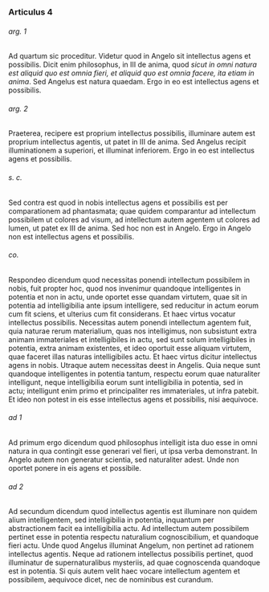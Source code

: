 ### Articulus 4

###### arg. 1
Ad quartum sic proceditur. Videtur quod in Angelo sit intellectus agens et possibilis. Dicit enim philosophus, in III de anima, quod *sicut in omni natura est aliquid quo est omnia fieri, et aliquid quo est omnia facere, ita etiam in anima*. Sed Angelus est natura quaedam. Ergo in eo est intellectus agens et possibilis.

###### arg. 2
Praeterea, recipere est proprium intellectus possibilis, illuminare autem est proprium intellectus agentis, ut patet in III de anima. Sed Angelus recipit illuminationem a superiori, et illuminat inferiorem. Ergo in eo est intellectus agens et possibilis.

###### s. c.
Sed contra est quod in nobis intellectus agens et possibilis est per comparationem ad phantasmata; quae quidem comparantur ad intellectum possibilem ut colores ad visum, ad intellectum autem agentem ut colores ad lumen, ut patet ex III de anima. Sed hoc non est in Angelo. Ergo in Angelo non est intellectus agens et possibilis.

###### co.
Respondeo dicendum quod necessitas ponendi intellectum possibilem in nobis, fuit propter hoc, quod nos invenimur quandoque intelligentes in potentia et non in actu, unde oportet esse quandam virtutem, quae sit in potentia ad intelligibilia ante ipsum intelligere, sed reducitur in actum eorum cum fit sciens, et ulterius cum fit considerans. Et haec virtus vocatur intellectus possibilis. Necessitas autem ponendi intellectum agentem fuit, quia naturae rerum materialium, quas nos intelligimus, non subsistunt extra animam immateriales et intelligibiles in actu, sed sunt solum intelligibiles in potentia, extra animam existentes, et ideo oportuit esse aliquam virtutem, quae faceret illas naturas intelligibiles actu. Et haec virtus dicitur intellectus agens in nobis. Utraque autem necessitas deest in Angelis. Quia neque sunt quandoque intelligentes in potentia tantum, respectu eorum quae naturaliter intelligunt, neque intelligibilia eorum sunt intelligibilia in potentia, sed in actu; intelligunt enim primo et principaliter res immateriales, ut infra patebit. Et ideo non potest in eis esse intellectus agens et possibilis, nisi aequivoce.

###### ad 1
Ad primum ergo dicendum quod philosophus intelligit ista duo esse in omni natura in qua contingit esse generari vel fieri, ut ipsa verba demonstrant. In Angelo autem non generatur scientia, sed naturaliter adest. Unde non oportet ponere in eis agens et possibile.

###### ad 2
Ad secundum dicendum quod intellectus agentis est illuminare non quidem alium intelligentem, sed intelligibilia in potentia, inquantum per abstractionem facit ea intelligibilia actu. Ad intellectum autem possibilem pertinet esse in potentia respectu naturalium cognoscibilium, et quandoque fieri actu. Unde quod Angelus illuminat Angelum, non pertinet ad rationem intellectus agentis. Neque ad rationem intellectus possibilis pertinet, quod illuminatur de supernaturalibus mysteriis, ad quae cognoscenda quandoque est in potentia. Si quis autem velit haec vocare intellectum agentem et possibilem, aequivoce dicet, nec de nominibus est curandum.

